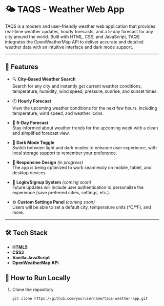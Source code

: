 # 🌤️ TAQS - Weather Web App

TAQS is a modern and user-friendly weather web application that provides real-time weather updates, hourly forecasts, and a 5-day forecast for any city around the world. Built with HTML, CSS, and JavaScript, TAQS integrates the OpenWeatherMap API to deliver accurate and detailed weather data with an intuitive interface and dark mode support.

---

## 🌟 Features

- 🔍 **City-Based Weather Search**  
  Search for any city and instantly get current weather conditions, temperature, humidity, wind speed, pressure, sunrise, and sunset times.

- 🕘 **Hourly Forecast**  
  View the upcoming weather conditions for the next few hours, including temperature, wind speed, and weather icons.

- 📅 **5-Day Forecast**  
  Stay informed about weather trends for the upcoming week with a clean and simplified forecast view.

- 🌙 **Dark Mode Toggle**  
  Switch between light and dark modes to enhance user experience, with local storage support to remember your preference.

- 📱 **Responsive Design** *(in progress)*  
  The app is being optimized to work seamlessly on mobile, tablet, and desktop devices.

- 🔐 **Login/Signup System** *(coming soon)*  
  Future updates will include user authentication to personalize the experience (save preferred cities, settings, etc.).

- ⚙️ **Custom Settings Panel** *(coming soon)*  
  Users will be able to set a default city, temperature units (°C/°F), and more.

---

## 🛠️ Tech Stack

- **HTML5**
- **CSS3**
- **Vanilla JavaScript**
- **OpenWeatherMap API**


## 🚀 How to Run Locally

1. Clone the repository:
   ```bash
   git clone https://github.com/yourusername/taqs-weather-app.git
